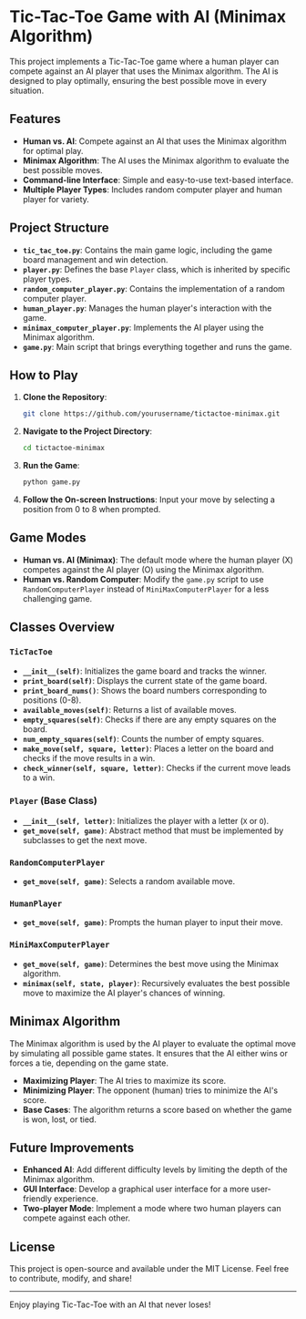 # Tic-Tac-Toe Game with AI (Minimax Algorithm)

This project implements a Tic-Tac-Toe game where a human player can compete against an AI player that uses the Minimax algorithm. The AI is designed to play optimally, ensuring the best possible move in every situation.

## Features

- **Human vs. AI**: Compete against an AI that uses the Minimax algorithm for optimal play.
- **Minimax Algorithm**: The AI uses the Minimax algorithm to evaluate the best possible moves.
- **Command-line Interface**: Simple and easy-to-use text-based interface.
- **Multiple Player Types**: Includes random computer player and human player for variety.

## Project Structure

- **`tic_tac_toe.py`**: Contains the main game logic, including the game board management and win detection.
- **`player.py`**: Defines the base `Player` class, which is inherited by specific player types.
- **`random_computer_player.py`**: Contains the implementation of a random computer player.
- **`human_player.py`**: Manages the human player's interaction with the game.
- **`minimax_computer_player.py`**: Implements the AI player using the Minimax algorithm.
- **`game.py`**: Main script that brings everything together and runs the game.

## How to Play

1. **Clone the Repository**:
   ```sh
   git clone https://github.com/yourusername/tictactoe-minimax.git
   ```
2. **Navigate to the Project Directory**:
   ```sh
   cd tictactoe-minimax
   ```
3. **Run the Game**:
   ```sh
   python game.py
   ```
4. **Follow the On-screen Instructions**: Input your move by selecting a position from 0 to 8 when prompted.

## Game Modes

- **Human vs. AI (Minimax)**: The default mode where the human player (X) competes against the AI player (O) using the Minimax algorithm.
- **Human vs. Random Computer**: Modify the `game.py` script to use `RandomComputerPlayer` instead of `MiniMaxComputerPlayer` for a less challenging game.

## Classes Overview

### `TicTacToe`

- **`__init__(self)`**: Initializes the game board and tracks the winner.
- **`print_board(self)`**: Displays the current state of the game board.
- **`print_board_nums()`**: Shows the board numbers corresponding to positions (0-8).
- **`available_moves(self)`**: Returns a list of available moves.
- **`empty_squares(self)`**: Checks if there are any empty squares on the board.
- **`num_empty_squares(self)`**: Counts the number of empty squares.
- **`make_move(self, square, letter)`**: Places a letter on the board and checks if the move results in a win.
- **`check_winner(self, square, letter)`**: Checks if the current move leads to a win.

### `Player` (Base Class)

- **`__init__(self, letter)`**: Initializes the player with a letter (`X` or `O`).
- **`get_move(self, game)`**: Abstract method that must be implemented by subclasses to get the next move.

### `RandomComputerPlayer`

- **`get_move(self, game)`**: Selects a random available move.

### `HumanPlayer`

- **`get_move(self, game)`**: Prompts the human player to input their move.

### `MiniMaxComputerPlayer`

- **`get_move(self, game)`**: Determines the best move using the Minimax algorithm.
- **`minimax(self, state, player)`**: Recursively evaluates the best possible move to maximize the AI player's chances of winning.

## Minimax Algorithm

The Minimax algorithm is used by the AI player to evaluate the optimal move by simulating all possible game states. It ensures that the AI either wins or forces a tie, depending on the game state.

- **Maximizing Player**: The AI tries to maximize its score.
- **Minimizing Player**: The opponent (human) tries to minimize the AI's score.
- **Base Cases**: The algorithm returns a score based on whether the game is won, lost, or tied.

## Future Improvements

- **Enhanced AI**: Add different difficulty levels by limiting the depth of the Minimax algorithm.
- **GUI Interface**: Develop a graphical user interface for a more user-friendly experience.
- **Two-player Mode**: Implement a mode where two human players can compete against each other.

## License

This project is open-source and available under the MIT License. Feel free to contribute, modify, and share!

---

Enjoy playing Tic-Tac-Toe with an AI that never loses!